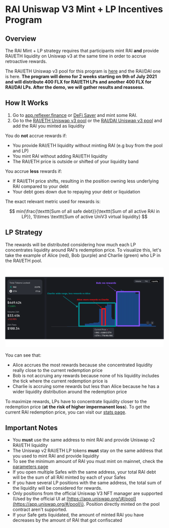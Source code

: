 # RAI Uniswap V3 Mint + LP Incentives Program

## Overview

The RAI Mint + LP strategy requires that participants mint RAI **and** provide RAI/ETH liquidity on Uniswap v3 at the same time in order to accrue retroactive rewards.  
  
The RAI/ETH Uniswap v3 pool for this program is [here](https://info.uniswap.org/#/pools/0x14de8287adc90f0f95bf567c0707670de52e3813) and the RAI/DAI one is here. **The program will demo for 2 weeks starting on 9th of July 2021 and will distribute 400 FLX for RAI/ETH LPs and another 400 FLX for RAI/DAI LPs. After the demo, we will gather results and reassess.**

## How It Works

1. Go to [app.reflexer.finance](https://app.reflexer.finance/) or [DeFi Saver](https://app.defisaver.com/reflexer/manage) and mint some RAI.
2. Go to the [RAI/ETH Uniswap v3 pool](https://info.uniswap.org/#/pools/0x14de8287adc90f0f95bf567c0707670de52e3813) or the [RAI/DAI Uniswap v3 pool](https://info.uniswap.org/#/pools/0xcb0c5d9d92f4f2f80cce7aa271a1e148c226e19d) and add the RAI you minted as liquidity

You do **not** accrue rewards if:

* You provide RAI/ETH liquidity without minting RAI \(e.g buy from the pool and LP\)
* You mint RAI without adding RAI/ETH liquidity
* The RAI/ETH price is outside or shifted of your liquidity band

You accrue **less** rewards if:

* If RAI/ETH price shifts, resulting in the position owning less underlying RAI compared to your debt
* Your debt goes down due to repaying your debt or liquidation 

The exact relevant metric used for rewards is: 

$$
min(\frac{\texttt{Sum of all safe debt}}{\texttt{Sum of all active RAI in LP}}, 1)\times \texttt{Sum of active UniV3 virtual liquidity}
$$

## LP Strategy

The rewards will be distributed considering how much each LP concentrates liquidity around RAI's redemption price. To visualize this, let's take the example of Alice \(red\), Bob \(purple\) and Charlie \(green\) who LP in the RAI/ETH pool.

![Alice accrues the most rewards because she LPed close to the redemption price](../.gitbook/assets/bob.png)

You can see that:

* Alice accrues the most rewards because she concentrated liquidity really close to the current redemption price
* Bob is not accruing any rewards because none of his liquidity includes the tick where the current redemption price is
* Charlie is accruing some rewards but less than Alice because he has a wider liquidity distribution around the redemption price

To maximize rewards, LPs have to concentrate liquidity closer to the redemption price \(**at the risk of higher impermanent loss**\). To get the current RAI redemption price, you can visit our [stats page](https://stats.reflexer.finance/).

## Important Notes

* You **must** use the same address to mint RAI and provide Uniswap v2 RAI/ETH liquidity
* The Uniswap v2 RAI/ETH LP tokens **must** stay on the same address that you used to mint RAI and provide liquidity
* To see the minimum amount of RAI you must mint on mainnet, check the [parameters page](https://docs.reflexer.finance/current-system-parameters#quick-glance)
* If you open multiple Safes with the same address, your total RAI debt will be the sum of all RAI minted by each of your Safes
* If you have several LP positions with the same address, the total sum of the liquidity will be considered for rewards.
* Only positions from the official Uniswap V3 NFT manager are supported \(Used by the official UI at [https://app.uniswap.org/\#/pool](https://app.uniswap.org/#/pool)\). Position directly minted on the pool contract aren't supported.
* If your Safe gets liquidated, the amount of minted RAI you have decreases by the amount of RAI that got confiscated


